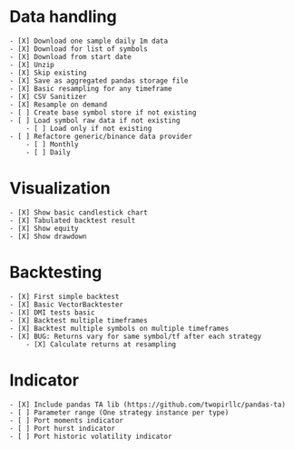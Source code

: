 # Data handling

	- [X] Download one sample daily 1m data
	- [X] Download for list of symbols
	- [X] Download from start date
	- [X] Unzip
	- [X] Skip existing
	- [X] Save as aggregated pandas storage file
	- [X] Basic resampling for any timeframe
	- [X] CSV Sanitizer
	- [X] Resample on demand 
	- [ ] Create base symbol store if not existing
	- [ ] Load symbol raw data if not existing
    	- [ ] Load only if not existing
	- [ ] Refactore generic/binance data provider
      	- [ ] Monthly
      	- [ ] Daily
  
# Visualization

	- [X] Show basic candlestick chart
	- [X] Tabulated backtest result 
	- [X] Show equity
	- [X] Show drawdown

# Backtesting

	- [X] First simple backtest
	- [X] Basic VectorBacktester
	- [X] DMI tests basic
	- [X] Backtest multiple timeframes
	- [X] Backtest multiple symbols on multiple timeframes
	- [X] BUG: Returns vary for same symbol/tf after each strategy
    	- [X] Calculate returns at resampling

# Indicator

	- [X] Include pandas TA lib (https://github.com/twopirllc/pandas-ta)
	- [ ] Parameter range (One strategy instance per type)
	- [ ] Port moments indicator
	- [ ] Port hurst indicator
	- [ ] Port historic volatility indicator